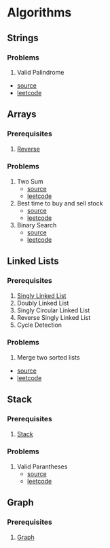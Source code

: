 # Algorithms


## Strings

### Problems

1. Valid Palindrome
 - [source](Strings/valid-palindrome.js)
 - [leetcode](https://leetcode.com/problems/valid-palindrome/description/)


## Arrays

### Prerequisites

1. [Reverse](Arrays/pre/reverse.js)

### Problems

1. Two Sum
   - [source](Arrays/two-sum.js)
   - [leetcode](https://leetcode.com/problems/two-sum/description/)
2. Best time to buy and sell stock
   -  [source](Arrays/best-time-to-buy-stock.js)
   - [leetcode](https://leetcode.com/problems/best-time-to-buy-and-sell-stock/)
3. Binary Search
   - [source](Arrays/binary-search.js)
   - [leetcode](https://leetcode.com/problems/binary-search/description/)   

## Linked Lists

### Prerequisites

1. [Singly Linked List](Linked-List/pre/singly-linked-list.js)
2. Doubly Linked List
3. Singly Circular Linked List
4. Reverse Singly Linked List
5. Cycle Detection

### Problems

1. Merge two sorted lists
- [source](Linked-List/merge-sorted.js)
- [leetcode](https://leetcode.com/problems/merge-two-sorted-lists/description/)

## Stack

### Prerequisites

1. [Stack](Stack/pre/stack.js)

### Problems

1. Valid Parantheses
   - [source](Stack/valid-parantheses.js)
   - [leetcode](https://leetcode.com/problems/valid-parentheses)



## Graph

### Prerequisites
   
   1. [Graph](Graph/pre/graph.js)

